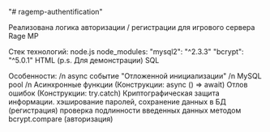 "# ragemp-authentification" 

Реализована логика авторизации / регистрации для игрового сервера Rage MP

Стек технологий:
node.js
node_modules:
"mysql2": "^2.3.3"
"bcrypt": "^5.0.1"
HTML (p.s. Для демонстрации)
SQL

Особенности: /n
async событие "Отложенной инициализации" /n
MySQL pool /n
Асинхронные функции (Конструкции: async () => await)
Отлов ошибок (Конструкции: try.catch)
Криптографическая защита информации.
хэширование паролей, сохранение данных в БД (регистрация)
проверка подлинности введенных данных методом bcrypt.compare (авторизация)
